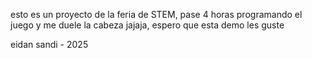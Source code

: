 esto es un proyecto de la feria de STEM, pase 4 horas programando el juego y me duele la cabeza jajaja, espero que esta demo les guste

eidan sandi - 2025
